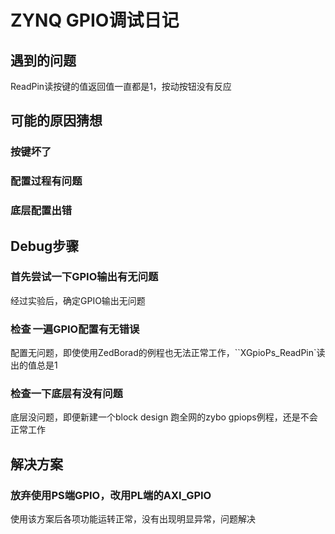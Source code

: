 # ZYNQ  GPIO调试日记

## 遇到的问题

ReadPin读按键的值返回值一直都是1，按动按钮没有反应

## 可能的原因猜想

### 按键坏了

### 配置过程有问题

### 底层配置出错

## Debug步骤

### 首先尝试一下GPIO输出有无问题
经过实验后，确定GPIO输出无问题

### 检查 一遍GPIO配置有无错误

配置无问题，即使使用ZedBorad的例程也无法正常工作，``XGpioPs_ReadPin`读出的值总是$1$

### 检查一下底层有没有问题

底层没问题，即便新建一个block design 跑全网的zybo gpiops例程，还是不会正常工作

## 解决方案

### 放弃使用PS端GPIO，改用PL端的AXI_GPIO

使用该方案后各项功能运转正常，没有出现明显异常，问题解决
